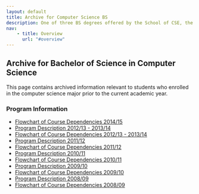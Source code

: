 ```yaml
---
layout: default
title: Archive for Computer Science BS
description: One of three BS degrees offered by the School of CSE, the BS in Computer Science is a 4-year degree with a combined focus on programming and theory.
nav:
    - title: Overview
      url: "#overview"
---
```


## Archive for Bachelor of Science in __Computer Science__

This page contains archived information relevant to students who enrolled
in the computer science major prior to the current academic year.

### Program Information

- [Flowchart of Course Dependencies 2014/15][flowchart-14-15]
- [Program Description 2012/13 - 2013/14][description-12-14]
- [Flowchart of Course Dependencies 2012/13 - 2013/14][flowchart-12-14]
- [Program Description 2011/12][description-11-12]
- [Flowchart of Course Dependencies 2011/12][flowchart-11-12]
- [Program Description 2010/11][description-10-11]
- [Flowchart of Course Dependencies 2010/11][flowchart-10-11]
- [Program Description 2009/10][description-09-10]
- [Flowchart of Course Dependencies 2009/10][flowchart-09-10]
- [Program Description 2008/09][description-08-09]
- [Flowchart of Course Dependencies 2008/09][flowchart-08-09]

[description-14-15]: http://bulletin.csusb.edu/colleges-schools-departments/natural-sciences/computer-science-engineering/computer-science-bs/
[flowchart-14-15]: flowcharts/cs_flowchart_2014_2015.pdf

[description-12-14]: descriptions/cs_description_2012_2014.pdf
[flowchart-12-14]: flowcharts/cs_flowchart_2012_2014.pdf

[description-11-12]: descriptions/cs_description_2011_2012.pdf
[flowchart-11-12]: flowcharts/cs_flowchart_2011_2012.pdf

[description-10-11]: descriptions/cs_description_2010_2011.pdf
[flowchart-10-11]: Computer_science_2010_2011.pdf

[description-09-10]: descriptions/cs_description_2009_2010.pdf
[flowchart-09-10]: Computer_science_2009_2010.pdf

[description-08-09]: descriptions/cs_description_2008_2009.pdf
[flowchart-08-09]: Computer_science_2008_2009.pdf


